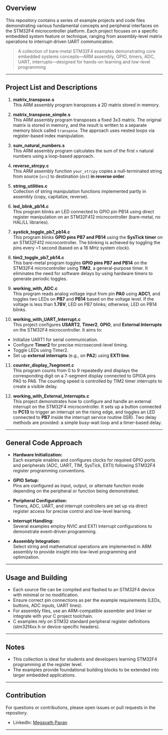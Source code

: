 ## Overview

This repository contains a series of example projects and code files demonstrating various fundamental concepts and peripheral interfaces on the STM32F4 microcontroller platform. Each project focuses on a specific embedded system feature or technique, ranging from assembly-level matrix operations to interrupt-driven UART communication.

>A collection of bare-metal STM32F4 examples demonstrating core embedded systems concepts—ARM assembly, GPIO, timers, ADC, UART, interrupts—designed for hands-on learning and low-level programming

---

## Project List and Descriptions

1. **matrix_transpose.s**  
   This ARM assembly program transposes a 2D matrix stored in memory.
   
2. **matrix_transpose_simple.s**  
   This ARM assembly program transposes a fixed 3x3 matrix. The original matrix is stored in memory, and the result is written to a separate memory block called `transpose`. The approach uses nested loops via register-based index manipulation.

3. **sum_natural_numbers.s**  
   This ARM assembly program calculates the sum of the first `n` natural numbers using a loop-based approach.

4. **reverse_strcpy.c**  
   This ARM assembly function `your_strcpy` copies a null-terminated string from source (`src`) to destination (`dst`) **in reverse order**.

5. **string_utilities.c**  
   Collection of string manipulation functions implemented partly in assembly (copy, capitalize, reverse).

6. **led_blink_pb14.c**  
   This program blinks an LED connected to GPIO pin PB14 using direct register manipulation on an STM32F412 microcontroller (bare-metal, no HAL/LL libraries).

7. **systick_toggle_pb7_pb14.c**  
   This program blinks **GPIO pins PB7 and PB14** using the **SysTick timer** on an STM32F412 microcontroller. The blinking is achieved by toggling the pins every ~1 second (based on a 16 MHz system clock).

8. **tim2_toggle_pb7_pb14.c**  
   This bare-metal program toggles **GPIO pins PB7 and PB14** on the STM32F4 microcontroller using **TIM2**, a general-purpose timer. It eliminates the need for software delays by using hardware timers to generate periodic toggles.

9. **working_with_ADC.c**  
   This program reads analog voltage input from pin **PA0** using **ADC1**, and toggles two LEDs on **PB7** and **PB14** based on the voltage level. If the voltage is less than **1.78V**, LED on PB7 blinks; otherwise, LED on PB14 blinks.

10. **working_with_UART_Interrupt.c**  
    This project configures **USART2**, **Timer2**, **GPIO**, and **External Interrupts** on the STM32F4 microcontroller. It aims to:
- Initialize UART1 for serial communication.
- Configure **Timer2** for precise microsecond-level timing.
- Toggle LEDs using Timer2.
- Set up **external interrupts** (e.g., on **PA2**) using **EXTI line**.

11. **counter_display_7segment.c**  
    This program counts from 0 to 9 repeatedly and displays the corresponding digit on a 7-segment display connected to GPIOA pins PA0 to PA6. The counting speed is controlled by TIM2 timer interrupts to create a visible delay.

12. **working_with_External_Interrupts.c**  
    This project demonstrates how to configure and handle an external interrupt on the STM32F4 microcontroller. It sets up a button connected to **PC13** to trigger an interrupt on the rising edge, and toggles an LED connected to **PB7** inside the interrupt service routine (ISR). Two delay methods are provided: a simple busy-wait loop and a timer-based delay.

---

## General Code Approach

- **Hardware Initialization:**  
  Each example enables and configures clocks for required GPIO ports and peripherals (ADC, UART, TIM, SysTick, EXTI) following STM32F4 register programming conventions.

- **GPIO Setup:**  
  Pins are configured as input, output, or alternate function mode depending on the peripheral or function being demonstrated.

- **Peripheral Configuration:**  
  Timers, ADC, UART, and interrupt controllers are set up via direct register access for precise control and low-level learning.

- **Interrupt Handling:**  
  Several examples employ NVIC and EXTI interrupt configurations to demonstrate event-driven programming.

- **Assembly Integration:**  
  Select string and mathematical operations are implemented in ARM assembly to provide insight into low-level programming and optimization.

---

## Usage and Building

- Each source file can be compiled and flashed to an STM32F4 device with minimal or no modification.  
- Ensure correct pin connections as per the example requirements (LEDs, buttons, ADC inputs, UART lines).  
- For assembly files, use an ARM-compatible assembler and linker or integrate with your C project toolchain.  
- C examples rely on STM32 standard peripheral register definitions (stm32f4xx.h or device-specific headers).

---

## Notes

- This collection is ideal for students and developers learning STM32F4 programming at the register level.  
- The examples provide foundational building blocks to be extended into larger embedded applications.  

---

## Contribution

For questions or contributions, please open issues or pull requests in the repository.
- LinkedIn: [Megavath Pavan](https://www.linkedin.com/in/megavath-pavan-1a4724262/)

---
